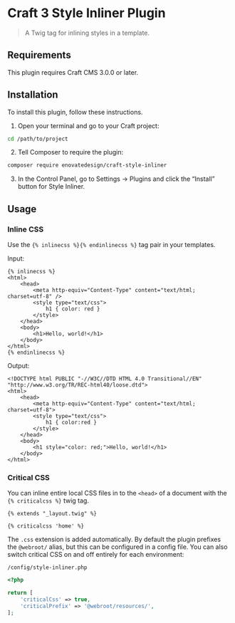 # Craft 3 Style Inliner Plugin

> A Twig tag for inlining styles in a template.

## Requirements

This plugin requires Craft CMS 3.0.0 or later.

## Installation

To install this plugin, follow these instructions.

1. Open your terminal and go to your Craft project:

```sh
cd /path/to/project
```

2. Tell Composer to require the plugin:

```sh
composer require enovatedesign/craft-style-inliner
```

3. In the Control Panel, go to Settings → Plugins and click the “Install” button for Style Inliner.

## Usage

### Inline CSS

Use the `{% inlinecss %}{% endinlinecss %}` tag pair in your templates.

Input:

```twig
{% inlinecss %}
<html>
    <head>
        <meta http-equiv="Content-Type" content="text/html; charset=utf-8" />
        <style type="text/css">
            h1 { color: red }
        </style>
    </head>
    <body>
        <h1>Hello, world!</h1>
    </body>
</html>
{% endinlinecss %}
```

Output:

```twig
<!DOCTYPE html PUBLIC "-//W3C//DTD HTML 4.0 Transitional//EN" "http://www.w3.org/TR/REC-html40/loose.dtd">
<html>
    <head>
        <meta http-equiv="Content-Type" content="text/html; charset=utf-8">
        <style type="text/css">
            h1 { color:red }
        </style>
    </head>
    <body>
        <h1 style="color: red;">Hello, world!</h1>
    </body>
</html>
```

### Critical CSS

You can inline entire local CSS files in to the `<head>` of a document
with the `{% criticalcss %}` twig tag.

```twig
{% extends "_layout.twig" %}

{% criticalcss 'home' %}
```

The `.css` extension is added automatically. By default the plugin
prefixes the `@webroot/` alias, but this can be configured in a config file.
You can also switch critical CSS on and off entirely for each environment:

`/config/style-inliner.php`
```php
<?php

return [
    'criticalCss' => true,
    'criticalPrefix' => '@webroot/resources/',
];
```